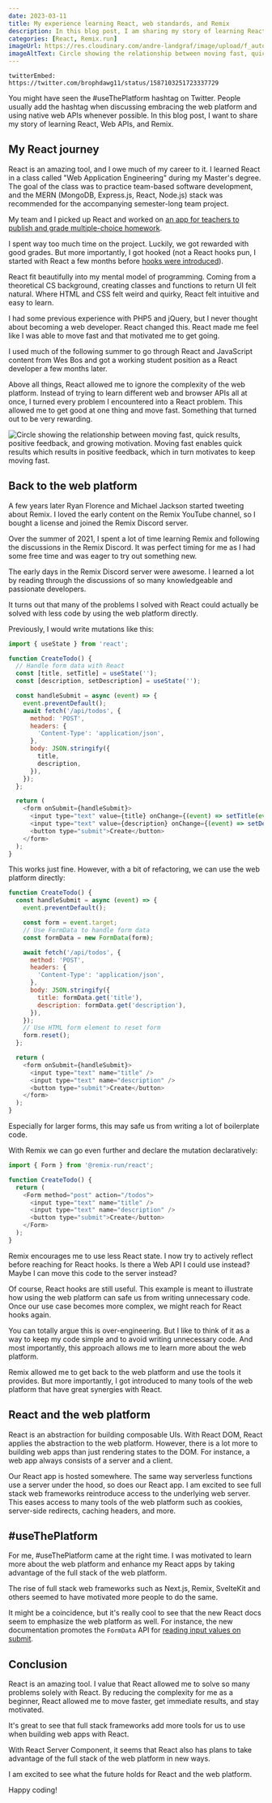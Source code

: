 ```yaml
---
date: 2023-03-11
title: My experience learning React, web standards, and Remix
description: In this blog post, I am sharing my story of learning React, web standards, and Remix, and answer the question why I actively try to use less React.
categories: [React, Remix.run]
imageUrl: https://res.cloudinary.com/andre-landgraf/image/upload/f_auto,q_auto/v1678651924/andrelandgraf.dev/how-react-made-me-a-web-dev_hi1nwx.png
imageAltText: Circle showing the relationship between moving fast, quick results, positive feedback, and growing motivation. Moving fast enables quick results which results in positive feedback, which in turn motivates to keep moving fast.
---
```


`twitterEmbed: https://twitter.com/brophdawg11/status/1587103251723337729`

You might have seen the #useThePlatform hashtag on Twitter. People usually add the hashtag when discussing embracing the web platform and using native web APIs whenever possible. In this blog post, I want to share my story of learning React, Web APIs, and Remix.

## My React journey

React is an amazing tool, and I owe much of my career to it. I learned React in a class called "Web Application Engineering" during my Master's degree. The goal of the class was to practice team-based software development, and the MERN (MongoDB, Express.js, React, Node.js) stack was recommended for the accompanying semester-long team project.

My team and I picked up React and worked on [an app for teachers to publish and grade multiple-choice homework](https://github.com/andreweinkoetz/high5-learning-frontend).

I spent way too much time on the project. Luckily, we got rewarded with good grades. But more importantly, I got hooked (not a React hooks pun, I started with React a few months before [hooks were introduced](https://www.youtube.com/watch?v=dpw9EHDh2bM&t=4s)).

React fit beautifully into my mental model of programming. Coming from a theoretical CS background, creating classes and functions to return UI felt natural. Where HTML and CSS felt weird and quirky, React felt intuitive and easy to learn.

I had some previous experience with PHP5 and jQuery, but I never thought about becoming a web developer. React changed this. React made me feel like I was able to move fast and that motivated me to get going.

I used much of the following summer to go through React and JavaScript content from Wes Bos and got a working student position as a React developer a few months later.

Above all things, React allowed me to ignore the complexity of the web platform. Instead of trying to learn different web and browser APIs all at once, I turned every problem I encountered into a React problem. This allowed me to get good at one thing and move fast. Something that turned out to be very rewarding.

![Circle showing the relationship between moving fast, quick results, positive feedback, and growing motivation. Moving fast enables quick results which results in positive feedback, which in turn motivates to keep moving fast.](https://res.cloudinary.com/andre-landgraf/image/upload/f_auto,q_auto/v1678651924/andrelandgraf.dev/how-react-made-me-a-web-dev_hi1nwx.png)

## Back to the web platform

A few years later Ryan Florence and Michael Jackson started tweeting about Remix. I loved the early content on the Remix YouTube channel, so I bought a license and joined the Remix Discord server.

Over the summer of 2021, I spent a lot of time learning Remix and following the discussions in the Remix Discord. It was perfect timing for me as I had some free time and was eager to try out something new.

The early days in the Remix Discord server were awesome. I learned a lot by reading through the discussions of so many knowledgeable and passionate developers.

It turns out that many of the problems I solved with React could actually be solved with less code by using the web platform directly.

Previously, I would write mutations like this:

```javascript
import { useState } from 'react';

function CreateTodo() {
  // Handle form data with React
  const [title, setTitle] = useState('');
  const [description, setDescription] = useState('');

  const handleSubmit = async (event) => {
    event.preventDefault();
    await fetch('/api/todos', {
      method: 'POST',
      headers: {
        'Content-Type': 'application/json',
      },
      body: JSON.stringify({
        title,
        description,
      }),
    });
  };

  return (
    <form onSubmit={handleSubmit}>
      <input type="text" value={title} onChange={(event) => setTitle(event.target.value)} />
      <input type="text" value={description} onChange={(event) => setDescription(event.target.value)} />
      <button type="submit">Create</button>
    </form>
  );
}
```

This works just fine. However, with a bit of refactoring, we can use the web platform directly:

```javascript
function CreateTodo() {
  const handleSubmit = async (event) => {
    event.preventDefault();

    const form = event.target;
    // Use FormData to handle form data
    const formData = new FormData(form);

    await fetch('/api/todos', {
      method: 'POST',
      headers: {
        'Content-Type': 'application/json',
      },
      body: JSON.stringify({
        title: formData.get('title'),
        description: formData.get('description'),
      }),
    });
    // Use HTML form element to reset form
    form.reset();
  };

  return (
    <form onSubmit={handleSubmit}>
      <input type="text" name="title" />
      <input type="text" name="description" />
      <button type="submit">Create</button>
    </form>
  );
}
```

Especially for larger forms, this may safe us from writing a lot of boilerplate code.

With Remix we can go even further and declare the mutation declaratively:

```javascript
import { Form } from '@remix-run/react';

function CreateTodo() {
  return (
    <Form method="post" action="/todos">
      <input type="text" name="title" />
      <input type="text" name="description" />
      <button type="submit">Create</button>
    </Form>
  );
}
```

Remix encourages me to use less React state. I now try to actively reflect before reaching for React hooks. Is there a Web API I could use instead? Maybe I can move this code to the server instead?

Of course, React hooks are still useful. This example is meant to illustrate how using the web platform can safe us from writing unnecessary code. Once our use case becomes more complex, we might reach for React hooks again.

You can totally argue this is over-engineering. But I like to think of it as a way to keep my code simple and to avoid writing unnecessary code. And most importantly, this approach allows me to learn more about the web platform.

Remix allowed me to get back to the web platform and use the tools it provides. But more importantly, I got introduced to many tools of the web platform that have great synergies with React.

## React and the web platform

React is an abstraction for building composable UIs. With React DOM, React applies the abstraction to the web platform. However, there is a lot more to building web apps than just rendering states to the DOM. For instance, a web app always consists of a server and a client.

Our React app is hosted somewhere. The same way serverless functions use a server under the hood, so does our React app. I am excited to see full stack web frameworks reintroduce access to the underlying web server. This eases access to many tools of the web platform such as cookies, server-side redirects, caching headers, and more.

## #useThePlatform

For me, #useThePlatform came at the right time. I was motivated to learn more about the web platform and enhance my React apps by taking advantage of the full stack of the web platform.

The rise of full stack web frameworks such as Next.js, Remix, SvelteKit and others seemed to have motivated more people to do the same.

It might be a coincidence, but it's really cool to see that the new React docs seem to emphasize the web platform as well. For instance, the new documentation promotes the `FormData` API for [reading input values on submit](https://beta.reactjs.org/reference/react-dom/components/input#reading-the-input-values-when-submitting-a-form).

## Conclusion

React is an amazing tool. I value that React allowed me to solve so many problems solely with React. By reducing the complexity for me as a beginner, React allowed me to move faster, get immediate results, and stay motivated.

It's great to see that full stack frameworks add more tools for us to use when building web apps with React.

With React Server Component, it seems that React also has plans to take advantage of the full stack of the web platform in new ways.

I am excited to see what the future holds for React and the web platform.

Happy coding!
